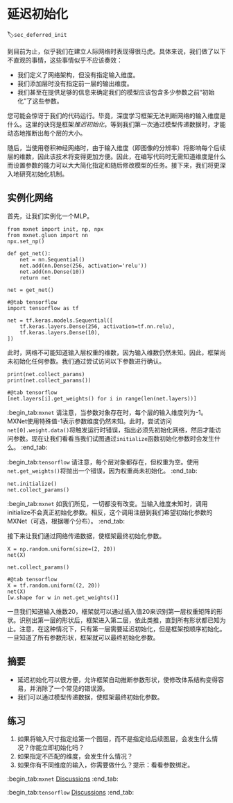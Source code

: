 # 延迟初始化
:label:`sec_deferred_init`

到目前为止，似乎我们在建立人际网络时表现得很马虎。具体来说，我们做了以下不直观的事情，这些事情似乎不应该奏效：

* 我们定义了网络架构，但没有指定输入维度。
* 我们添加层时没有指定前一层的输出维度。
* 我们甚至在提供足够的信息来确定我们的模型应该包含多少参数之前“初始化”了这些参数。

您可能会惊讶于我们的代码运行。毕竟，深度学习框架无法判断网络的输入维度是什么。这里的诀窍是框架*推迟初始化*，等到我们第一次通过模型传递数据时，才能动态地推断出每个层的大小。

随后，当使用卷积神经网络时，由于输入维度（即图像的分辨率）将影响每个后续层的维数，因此该技术将变得更加方便。因此，在编写代码时无需知道维度是什么而设置参数的能力可以大大简化指定和随后修改模型的任务。接下来，我们将更深入地研究初始化机制。

## 实例化网络

首先，让我们实例化一个MLP。

```{.python .input}
from mxnet import init, np, npx
from mxnet.gluon import nn
npx.set_np()

def get_net():
    net = nn.Sequential()
    net.add(nn.Dense(256, activation='relu'))
    net.add(nn.Dense(10))
    return net

net = get_net()
```

```{.python .input}
#@tab tensorflow
import tensorflow as tf

net = tf.keras.models.Sequential([
    tf.keras.layers.Dense(256, activation=tf.nn.relu),
    tf.keras.layers.Dense(10),
])
```

此时，网络不可能知道输入层权重的维数，因为输入维数仍然未知。因此，框架尚未初始化任何参数。我们通过尝试访问以下参数进行确认。

```{.python .input}
print(net.collect_params)
print(net.collect_params())
```

```{.python .input}
#@tab tensorflow
[net.layers[i].get_weights() for i in range(len(net.layers))]
```

:begin_tab:`mxnet`
请注意，当参数对象存在时，每个层的输入维度列为-1。MXNet使用特殊值-1表示参数维度仍然未知。此时，尝试访问`net[0].weight.data()`将触发运行时错误，指出必须先初始化网络，然后才能访问参数。现在让我们看看当我们试图通过`initialize`函数初始化参数时会发生什么。
:end_tab:

:begin_tab:`tensorflow`
请注意，每个层对象都存在，但权重为空。使用`net.get_weights()`将抛出一个错误，因为权重尚未初始化。
:end_tab:

```{.python .input}
net.initialize()
net.collect_params()
```

:begin_tab:`mxnet`
如我们所见，一切都没有改变。当输入维度未知时，调用initialize不会真正初始化参数。相反，这个调用注册到我们希望初始化参数的MXNet（可选，根据哪个分布）。
:end_tab:

接下来让我们通过网络传递数据，使框架最终初始化参数。

```{.python .input}
X = np.random.uniform(size=(2, 20))
net(X)

net.collect_params()
```

```{.python .input}
#@tab tensorflow
X = tf.random.uniform((2, 20))
net(X)
[w.shape for w in net.get_weights()]
```

一旦我们知道输入维数20，框架就可以通过插入值20来识别第一层权重矩阵的形状。识别出第一层的形状后，框架进入第二层，依此类推，直到所有形状都已知为止。注意，在这种情况下，只有第一层需要延迟初始化，但是框架按顺序初始化。一旦知道了所有参数形状，框架就可以最终初始化参数。

## 摘要

* 延迟初始化可以很方便，允许框架自动推断参数形状，使修改体系结构变得容易，并消除了一个常见的错误源。
* 我们可以通过模型传递数据，使框架最终初始化参数。

## 练习

1. 如果将输入尺寸指定给第一个图层，而不是指定给后续图层，会发生什么情况？你能立即初始化吗？
1. 如果指定不匹配的维度，会发生什么情况？
1. 如果你有不同维度的输入，你需要做什么？提示：看看参数绑定。

:begin_tab:`mxnet`
[Discussions](https://discuss.d2l.ai/t/280)
:end_tab:

:begin_tab:`tensorflow`
[Discussions](https://discuss.d2l.ai/t/281)
:end_tab:
